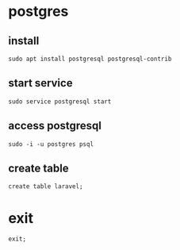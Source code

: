 # postgres
## install
```
sudo apt install postgresql postgresql-contrib
```
## start service
```
sudo service postgresql start
```
## access postgresql
```
sudo -i -u postgres psql
```
## create table
```
create table laravel;
```
# exit
```
exit;
```

